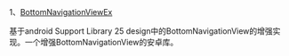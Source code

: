 1、[BottomNavigationViewEx](https://github.com/ittianyu/BottomNavigationViewEx/blob/master/README_ZH.md)

基于android Support Library 25 design中的BottomNavigationView的增强实现。一个增强BottomNavigationView的安卓库。
